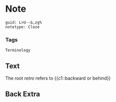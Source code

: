 # Note
```
guid: L>U--&,zg%
notetype: Cloze
```

### Tags
```
Terminology
```

## Text
The root <i>retro</i> refers to {{c1::backward or behind}}

## Back Extra

